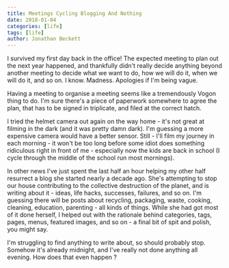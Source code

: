 ```yaml
---
title: Meetings Cycling Blogging And Nothing
date: 2018-01-04
categories: [life]
tags: [life]
author: Jonathan Beckett
---
```


I survived my first day back in the office! The expected meeting to plan out the next year happened, and thankfully didn't really decide anything beyond another meeting to decide what we want to do, how we will do it, when we will do it, and so on. I know. Madness. Apologies if I'm being vague.

Having a meeting to organise a meeting seems like a tremendously Vogon thing to do. I'm sure there's a piece of paperwork somewhere to agree the plan, that has to be signed in triplicate, and filed at the correct hatch.

I tried the helmet camera out again on the way home - it's not great at filming in the dark (and it was pretty damn dark). I'm guessing a more expensive camera would have a better sensor. Still - I'll film my journey in each morning - it won't be too long before some idiot does something ridiculous right in front of me - especially now the kids are back in school (I cycle through the middle of the school run most mornings).

In other news I've just spent the last half an hour helping my other half resurrect a blog she started nearly a decade ago. She's attempting to stop our house contributing to the collective destruction of the planet, and is writing about it - ideas, life hacks, successes, failures, and so on. I'm guessing there will be posts about recycling, packaging, waste, cooking, cleaning, education, parenting - all kinds of things. While she had got most of it done herself, I helped out with the rationale behind categories, tags, pages, menus, featured images, and so on - a final bit of spit and polish, you might say.

I'm struggling to find anything to write about, so should probably stop. Somehow it's already midnight, and I've really not done anything all evening. How does that even happen ?